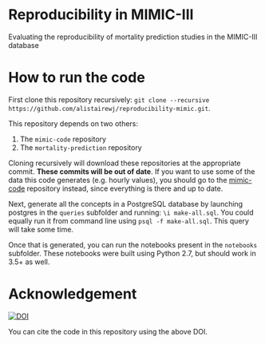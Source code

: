# Reproducibility in MIMIC-III
Evaluating the reproducibility of mortality prediction studies in the MIMIC-III database

# How to run the code

First clone this repository recursively: `git clone --recursive https://github.com/alistairewj/reproducibility-mimic.git`.

This repository depends on two others:

1. The `mimic-code` repository
2. The `mortality-prediction` repository

Cloning recursively will download these repositories at the appropriate commit. **These commits will be out of date**. If you want to use some of the data this code generates (e.g. hourly values), you should go to the [mimic-code](https://github.com/mit-lcp/mimic-code) repository instead, since everything is there and up to date.

Next, generate all the concepts in a PostgreSQL database by launching postgres in the `queries` subfolder and running: `\i make-all.sql`. You could equally run it from command line using `psql -f make-all.sql`. This query will take some time.

Once that is generated, you can run the notebooks present in the `notebooks` subfolder. These notebooks were built using Python 2.7, but should work in 3.5+ as well.

# Acknowledgement

[![DOI](https://zenodo.org/badge/97237814.svg)](https://zenodo.org/badge/latestdoi/97237814)

You can cite the code in this repository using the above DOI.
